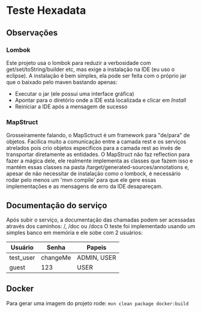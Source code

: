 # Teste Hexadata

## Observações

### Lombok
Este projeto usa o lombok para reduzir a verbosidade com get/set/toString/builder etc, mas exige
a instalação na IDE (eu uso o eclipse).
A instalação é bem simples, ela pode ser feita com o próprio jar que o baixado pelo maven bastando apenas:
* Executar o jar (ele possui uma interface gráfica)
* Apontar para o diretório onde a IDE está localizada e clicar em _Install_
* Reiniciar a IDE após a mensagem de sucesso

### MapStruct
Grosseiramente falando, o MapSctruct é um framework para "de/para" de objetos. Facilica muito a comunicação
entre a camada rest e os serviços atrelados pois crio objetos especificos para a camada rest ao invés de 
transportar diretamente as entidades.
O MapStruct não faz reflection para fazer a mágica dele, ele realmente implementa as classes que fazem isso
e mantém essas classes na pasta /target/generated-sources/annotations e, apesar de não necessitar de instalação
como o lombock, é necessário rodar pelo menos um 'mvn compile' para que ele gere essas implementações e as
mensagens de erro da IDE desapareçam.

## Documentação do serviço
Após subir o serviço, a documentação das chamadas podem ser acessadas através dos caminhos: /, /doc ou /docs
O teste foi implementado usando um simples banco em memória e ele sobe com 2 usuários:

|Usuário  |Senha   |Papeis     |
|---------|--------|-----------|
|test_user|changeMe|ADMIN, USER|
|guest    |123     |USER       |

## Docker
Para gerar uma imagem do projeto rode:
`mvn clean package docker:build`